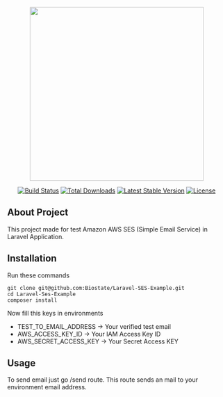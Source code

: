 <p align="center"><a href="https://laravel.com" target="_blank"><img src="https://raw.githubusercontent.com/laravel/art/master/logo-lockup/5%20SVG/2%20CMYK/1%20Full%20Color/laravel-logolockup-cmyk-red.svg" width="400"></a></p>

<p align="center">
<a href="https://travis-ci.org/laravel/framework"><img src="https://travis-ci.org/laravel/framework.svg" alt="Build Status"></a>
<a href="https://packagist.org/packages/laravel/framework"><img src="https://img.shields.io/packagist/dt/laravel/framework" alt="Total Downloads"></a>
<a href="https://packagist.org/packages/laravel/framework"><img src="https://img.shields.io/packagist/v/laravel/framework" alt="Latest Stable Version"></a>
<a href="https://packagist.org/packages/laravel/framework"><img src="https://img.shields.io/packagist/l/laravel/framework" alt="License"></a>
</p>

## About Project
This project made for test Amazon AWS SES (Simple Email Service) in Laravel Application.


## Installation
Run these commands
```
git clone git@github.com:Biostate/Laravel-SES-Example.git
cd Laravel-Ses-Example
composer install
```
Now fill this keys in environments
- TEST_TO_EMAIL_ADDRESS -> Your verified test email
- AWS_ACCESS_KEY_ID -> Your IAM Access Key ID
- AWS_SECRET_ACCESS_KEY -> Your Secret Access KEY 

## Usage
To send email just go /send route. This route sends an mail to your environment email address. 
